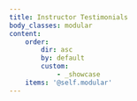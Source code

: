 ```yaml
---
title: Instructor Testimonials
body_classes: modular
content:
    order:
        dir: asc
        by: default
        custom:
            - _showcase
    items: '@self.modular'
---
```


